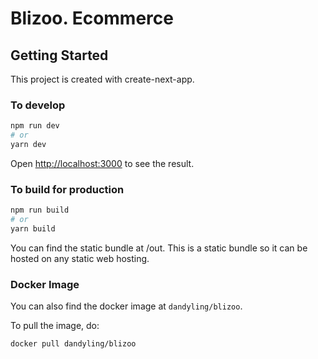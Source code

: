 # Blizoo. Ecommerce

## Getting Started

This project is created with create-next-app.

### To develop

```bash
npm run dev
# or
yarn dev
```

Open [http://localhost:3000](http://localhost:3000) to see the result.

### To build for production

```bash
npm run build
# or
yarn build
```

You can find the static bundle at /out. This is a static bundle so it can be hosted on any static web hosting.

### Docker Image

You can also find the docker image at `dandyling/blizoo`.

To pull the image, do:

```bash
docker pull dandyling/blizoo
```
